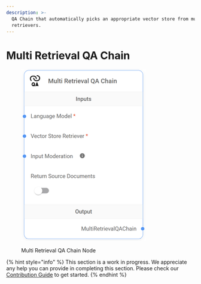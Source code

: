 ```yaml
---
description: >-
  QA Chain that automatically picks an appropriate vector store from multiple
  retrievers.
---
```


# Multi Retrieval QA Chain

<figure><img src="../../../.gitbook/assets/image (34).png" alt="" width="333"><figcaption><p>Multi Retrieval QA Chain Node</p></figcaption></figure>

{% hint style="info" %}
This section is a work in progress. We appreciate any help you can provide in completing this section. Please check our [Contribution Guide](https://toi500.gitbook.io/flowise-docs/contributing) to get started.
{% endhint %}
